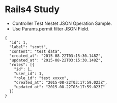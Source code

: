 # Rails4 Study
- Controller Test Nestet JSON Operation Sample.
- Use Params.permit filter JSON Field.
~~~
{
  "id": 1,
  "label": "scott",
  "content": "test data",
  "created_at": "2015-08-22T03:15:30.148Z",
  "updated_at": "2015-08-22T03:15:30.148Z",
  "roles": [{
    "id": 1,
    "user_id": 1,
    "role_id": "test xxxxx",
    "created_at": "2015-08-22T03:17:59.023Z",
    "updated_at": "2015-08-22T03:17:59.023Z"
  }]
}
~~~
